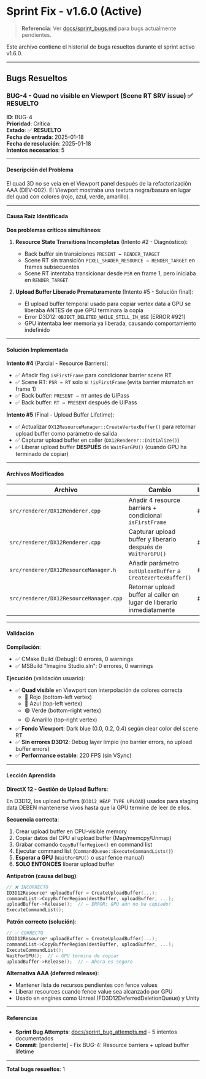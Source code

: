 ﻿# Sprint Fix - v1.6.0 (Active)

> **Referencia**: Ver [docs/sprint_bugs.md](sprint_bugs.md) para bugs actualmente pendientes.

Este archivo contiene el historial de bugs resueltos durante el sprint activo v1.6.0.

---

## Bugs Resueltos

### BUG-4 - Quad no visible en Viewport (Scene RT SRV issue) ✅ RESUELTO

**ID**: BUG-4  
**Prioridad**: Crítica  
**Estado**: ✅ **RESUELTO**  
**Fecha de entrada**: 2025-01-18  
**Fecha de resolución**: 2025-01-18  
**Intentos necesarios**: 5

---

#### **Descripción del Problema**

El quad 3D no se veía en el Viewport panel después de la refactorización AAA (DEV-002). El Viewport mostraba una textura negra/basura en lugar del quad con colores (rojo, azul, verde, amarillo).

---

#### **Causa Raíz Identificada**

**Dos problemas críticos simultáneos**:

1. **Resource State Transitions Incompletas** (Intento #2 - Diagnóstico):
   - Back buffer sin transiciones `PRESENT ↔ RENDER_TARGET`
   - Scene RT sin transición `PIXEL_SHADER_RESOURCE → RENDER_TARGET` en frames subsecuentes
   - Scene RT intentaba transicionar desde `PSR` en frame 1, pero iniciaba en `RENDER_TARGET`

2. **Upload Buffer Liberado Prematuramente** (Intento #5 - Solución final):
   - El upload buffer temporal usado para copiar vertex data a GPU se liberaba ANTES de que GPU terminara la copia
   - Error D3D12: `OBJECT_DELETED_WHILE_STILL_IN_USE` (ERROR #921)
   - GPU intentaba leer memoria ya liberada, causando comportamiento indefinido

---

#### **Solución Implementada**

**Intento #4** (Parcial - Resource Barriers):
- ✅ Añadir flag `isFirstFrame` para condicionar barrier scene RT
- ✅ Scene RT: `PSR → RT` solo si `!isFirstFrame` (evita barrier mismatch en frame 1)
- ✅ Back buffer: `PRESENT → RT` antes de UIPass
- ✅ Back buffer: `RT → PRESENT` después de UIPass

**Intento #5** (Final - Upload Buffer Lifetime):
- ✅ Actualizar `DX12ResourceManager::CreateVertexBuffer()` para retornar upload buffer como parámetro de salida
- ✅ Capturar upload buffer en caller (`DX12Renderer::Initialize()`)
- ✅ Liberar upload buffer **DESPUÉS** de `WaitForGPU()` (cuando GPU ha terminado de copiar)

---

#### **Archivos Modificados**

| Archivo | Cambio | Intento |
|---------|--------|---------|
| `src/renderer/DX12Renderer.cpp` | Añadir 4 resource barriers + condicional `isFirstFrame` | #3, #4 |
| `src/renderer/DX12Renderer.cpp` | Capturar upload buffer y liberarlo después de `WaitForGPU()` | #5 |
| `src/renderer/DX12ResourceManager.h` | Añadir parámetro `outUploadBuffer` a `CreateVertexBuffer()` | #5 |
| `src/renderer/DX12ResourceManager.cpp` | Retornar upload buffer al caller en lugar de liberarlo inmediatamente | #5 |

---

#### **Validación**

**Compilación**:
- ✅ CMake Build (Debug): 0 errores, 0 warnings
- ✅ MSBuild "Imagine Studio.sln": 0 errores, 0 warnings

**Ejecución** (validación usuario):
- ✅ **Quad visible** en Viewport con interpolación de colores correcta
  - 🔴 Rojo (bottom-left vertex)
  - 🔵 Azul (top-left vertex)
  - 🟢 Verde (bottom-right vertex)
  - 🟡 Amarillo (top-right vertex)
- ✅ **Fondo Viewport**: Dark blue (0.0, 0.2, 0.4) según clear color del scene RT
- ✅ **Sin errores D3D12**: Debug layer limpio (no barrier errors, no upload buffer errors)
- ✅ **Performance estable**: 220 FPS (sin VSync)

---

#### **Lección Aprendida**

**DirectX 12 - Gestión de Upload Buffers**:

En D3D12, los upload buffers (`D3D12_HEAP_TYPE_UPLOAD`) usados para staging data DEBEN mantenerse vivos hasta que la GPU termine de leer de ellos.

**Secuencia correcta**:
1. Crear upload buffer en CPU-visible memory
2. Copiar datos del CPU al upload buffer (Map/memcpy/Unmap)
3. Grabar comando `CopyBufferRegion()` en command list
4. Ejecutar command list (`CommandQueue::ExecuteCommandLists()`)
5. **Esperar a GPU** (`WaitForGPU()` o usar fence manual)
6. **SOLO ENTONCES** liberar upload buffer

**Antipatrón (causa del bug)**:
```cpp
// ❌ INCORRECTO
ID3D12Resource* uploadBuffer = CreateUploadBuffer(...);
commandList->CopyBufferRegion(destBuffer, uploadBuffer, ...);
uploadBuffer->Release();  // ← ERROR: GPU aún no ha copiado!
ExecuteCommandList();
```

**Patrón correcto (solución)**:
```cpp
// ✅ CORRECTO
ID3D12Resource* uploadBuffer = CreateUploadBuffer(...);
commandList->CopyBufferRegion(destBuffer, uploadBuffer, ...);
ExecuteCommandList();
WaitForGPU();  // ← GPU termina de copiar
uploadBuffer->Release();  // ← Ahora es seguro
```

**Alternativa AAA (deferred release)**:
- Mantener lista de recursos pendientes con fence values
- Liberar resources cuando fence value sea alcanzado por GPU
- Usado en engines como Unreal (FD3D12DeferredDeletionQueue) y Unity

---

#### **Referencias**

- **Sprint Bug Attempts**: [docs/sprint_bug_attempts.md](sprint_bug_attempts.md) - 5 intentos documentados
- **Commit**: [pendiente] - Fix BUG-4: Resource barriers + upload buffer lifetime

---

**Total bugs resueltos**: 1

